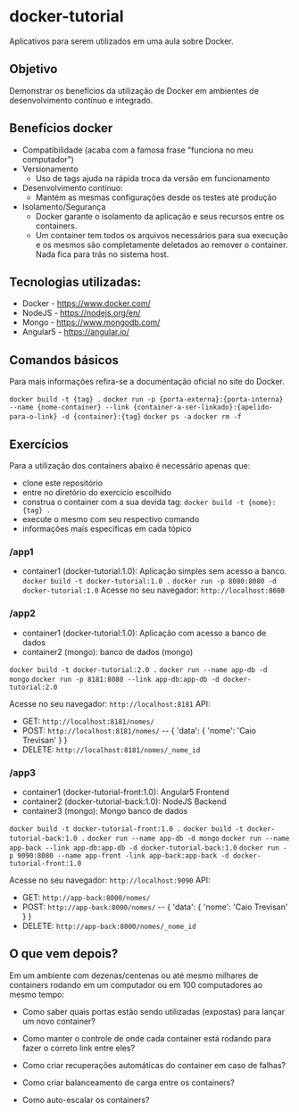 # docker-tutorial
Aplicativos para serem utilizados em uma aula sobre Docker.


## Objetivo
Demonstrar os benefícios da utilização de Docker em ambientes de desenvolvimento contínuo e integrado.

## Benefícios docker
- Compatibilidade (acaba com a famosa frase "funciona no meu computador")
- Versionamento
    - Uso de tags ajuda na rápida troca da versão em funcionamento
- Desenvolvimento contínuo:
    - Mantém as mesmas configurações desde os testes até produção
- Isolamento/Segurança
    - Docker garante o isolamento da aplicação e seus recursos entre os containers.
    - Um container tem todos os arquivos necessários para sua execução e os mesmos são completamente deletados ao remover o container. Nada fica para trás no sistema host.


## Tecnologias utilizadas:

- Docker - https://www.docker.com/
- NodeJS - https://nodejs.org/en/
- Mongo - https://www.mongodb.com/
- Angular5 - https://angular.io/

## Comandos básicos
Para mais informações refira-se a documentação oficial no site do Docker.

`docker build -t {tag} .`
`docker run -p {porta-externa}:{porta-interna} --name {nome-container} --link {container-a-ser-linkado}:{apelido-para-o-link} -d {container}:{tag}`
`docker ps -a`
`docker rm -f`

## Exercícios
Para a utilização dos containers abaixo é necessário apenas que:
- clone este repositório
- entre no diretório do exercicío escolhido
- construa o container com a sua devida tag: `docker build -t {nome}:{tag} .`
- execute o mesmo com seu respectivo comando
- informações mais específicas em cada tópico

### /app1
- container1 (docker-tutorial:1.0): Aplicação simples sem acesso a banco.
`docker build -t docker-tutorial:1.0 .`
`docker run -p 8080:8080 -d docker-tutorial:1.0`
Acesse no seu navegador: `http://localhost:8080`

### /app2
- container1 (docker-tutorial:1.0): Aplicação com acesso a banco de dados
- container2 (mongo): banco de dados (mongo)

`docker build -t docker-tutorial:2.0 .`
`docker run --name app-db -d mongo`
`docker run -p 8181:8080 --link app-db:app-db -d docker-tutorial:2.0`

Acesse no seu navegador: `http://localhost:8181`
API:
- GET: `http://localhost:8181/nomes/`
- POST: `http://localhost:8181/nomes/` -- { 'data': { 'nome': 'Caio Trevisan' } }
- DELETE: `http://localhost:8181/nomes/_nome_id`

### /app3
- container1 (docker-tutorial-front:1.0): Angular5 Frontend
- container2 (docker-tutorial-back:1.0): NodeJS Backend
- container3 (mongo): Mongo banco de dados

`docker build -t docker-tutorial-front:1.0 .`
`docker build -t docker-tutorial-back:1.0 .`
`docker run --name app-db -d mongo`
`docker run --name app-back --link app-db:app-db -d docker-tutorial-back:1.0`
`docker run -p 9090:8080 --name app-front -link app-back:app-back -d docker-tutorial-front:1.0`

Acesse no seu navegador: `http://localhost:9090`
API:
- GET: `http://app-back:8000/nomes/`
- POST: `http://app-back:8000/nomes/` -- { 'data': { 'nome': 'Caio Trevisan' } }
- DELETE: `http://app-back:8000/nomes/_nome_id`

## O que vem depois?
Em um ambiente com dezenas/centenas ou até mesmo milhares de containers rodando em um computador ou em 100 computadores ao mesmo tempo:

- Como saber quais portas estão sendo utilizadas (expostas) para lançar um novo container?

- Como manter o controle de onde cada container está rodando para fazer o correto link entre eles?

- Como criar recuperações automáticas do container em caso de falhas?

- Como criar balanceamento de carga entre os containers?

- Como auto-escalar os containers?